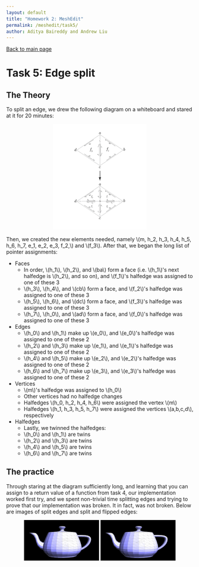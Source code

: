 ```yaml
---
layout: default
title: "Homework 2: MeshEdit"
permalink: /meshedit/task5/
author: Aditya Baireddy and Andrew Liu
---
```

[Back to main page]({{site.baseurl}}/meshedit)
# Task 5: Edge split
## The Theory

To split an edge, we drew the following diagram on a whiteboard and stared at it for 20 minutes:

<p style = "text-align:center">
	<img src = "../docs/assets/hw2images/task5-edge-split.png" alt="a diagram showing the edge split operation" width="50%" style="text-align:center"/>
</p>

Then, we created the new elements needed, namely \\(m, h_2, h_3, h_4, h_5, h_6, h_7, e_1, e_2, e_3, f_2,\\) and \\(f_3\\). After that, we began the long list of pointer assignments:

- Faces
	- In order, \\(h_1\\), \\(h_2\\), and \\(ba\\) form a face (i.e. \\(h_1\\)'s next halfedge is \\(h_2\\), and so on), and \\(f_1\\)'s halfedge was assigned to one of these 3
	- \\(h_3\\), \\(h_4\\), and \\(cb\\) form a face, and \\(f_2\\)'s halfedge was assigned to one of these 3
	- \\(h_5\\), \\(h_6\\), and \\(dc\\) form a face, and \\(f_3\\)'s halfedge was assigned to one of these 3
	- \\(h_7\\), \\(h_0\\), and \\(ad\\) form a face, and \\(f_0\\)'s halfedge was assigned to one of these 3
- Edges
	- \\(h_0\\) and \\(h_1\\) make up \\(e_0\\), and \\(e_0\\)'s halfedge was assigned to one of these 2
	- \\(h_2\\) and \\(h_3\\) make up \\(e_1\\), and \\(e_1\\)'s halfedge was assigned to one of these 2
	- \\(h_4\\) and \\(h_5\\) make up \\(e_2\\), and \\(e_2\\)'s halfedge was assigned to one of these 2
	- \\(h_6\\) and \\(h_7\\) make up \\(e_3\\), and \\(e_3\\)'s halfedge was assigned to one of these 2
- Vertices
	- \\(m\\)'s halfedge was assigned to \\(h_0\\)
	- Other vertices had no halfedge changes
	- Halfedges \\(h_0, h_2, h_4, h_6\\) were assigned the vertex \\(m\\)
	- Halfedges \\(h_1, h_3, h_5, h_7\\) were assigned the vertices \\(a,b,c,d\\), respectively
- Halfedges 
	- Lastly, we twinned the halfedges: 
	- \\(h_0\\) and \\(h_1\\) are twins
	- \\(h_2\\) and \\(h_3\\) are twins
	- \\(h_4\\) and \\(h_5\\) are twins
	- \\(h_6\\) and \\(h_7\\) are twins

## The practice

Through staring at the diagram sufficiently long, and learning that you can assign to a return value of a function from task 4, our implementation worked first try, and we spent non-trivial time splitting edges and trying to prove that our implementation was broken. It in fact, was not broken. Below are images of split edges and split and flipped edges:

<p style = "text-align:center">
	<img src="../docs/assets/hw2images/task5-split.png" alt="a diagram showing the edge split operation" width="40%" style="text-align:center"/>
	<img src="../docs/assets/hw2images/task5-split-flip.png" alt="a diagram showing the edge split operation" width="40%" style="text-align:center"/>
</p>